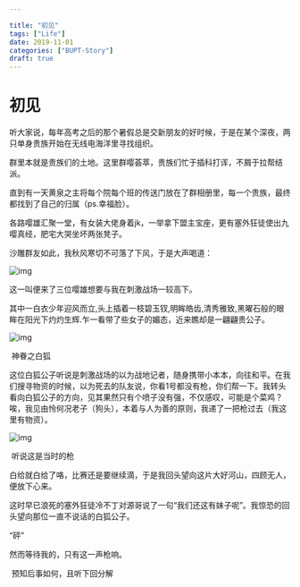 ```yaml
---

title: "初见"
tags: ["Life"]
date: 2019-11-01
categories: ["BUPT-Story"]
draft: true
---
```


# 初见

 听大家说，每年高考之后的那个暑假总是交新朋友的好时候，于是在某个深夜，两只单身贵族开始在无线电海洋里寻找组织。

  群里本就是贵族们的土地。这里群嘤荟萃，贵族们忙于插科打诨，不屑于拉帮结派。

  直到有一天黄泉之主将每个院每个班的传送门放在了群相册里，每一个贵族，最终都找到了自己的归属（ps.幸福脸）。

  各路嘤雄汇聚一堂，有女装大佬身着jk，一举拿下盟主宝座，更有塞外狂徒使出九嘤真经，肥宅大哭坐坏两张凳子。

  沙雕群友如此，我秋风寒切不可落了下风，于是大声喝道：

![img](https://img.xiumi.us/xmi/ua/1told/i/bb31c587f2bd0567b6cb2afafeadb851-sz_7516.jpg?x-oss-process=style/xmwebp)

  这一叫便来了三位嘤雄想要与我在刺激战场一较高下。

  其中一白衣少年迎风而立,头上插着一枝碧玉钗,明眸皓齿,清秀雅致,黑曜石般的眼眸在阳光下灼灼生辉.乍一看带了些女子的媚态，近来瞧却是一翩翩贵公子。

![img](https://img.xiumi.us/xmi/ua/1told/i/036eb93b6ddba656423e4ba9b7c816ee-sz_53833.jpg?x-oss-process=style/xmwebp)

​                   神眷之白狐



这位白狐公子听说是刺激战场的以为战地记者，随身携带小本本，向往和平。在我们搜寻物资的时候，以为死去的队友说，你看1号都没有枪，你们帮一下。我转头看向白狐公子的方向，见其果然只有个喷子没有强，不仅感叹，可能是个菜鸡？唉，我见由怜何况老子（狗头），本着与人为善的原则，我递了一把枪过去（我这里有物资）。

![img](https://img.xiumi.us/xmi/ua/1told/i/bb362f84fc103ab5fcdd3b9812e4a325-sz_7836.jpg?x-oss-process=style/xmwebp)

​                  听说这是当时的枪

  白给就白给了咯，比赛还是要继续滴，于是我回头望向这片大好河山，四顾无人，便放下心来。

  这时早已浪死的塞外狂徒冷不丁对源哥说了一句“我们还这有妹子呢”。我惊恐的回头望向那位一直不说话的白狐公子。

“砰”

  然而等待我的，只有这一声枪响。



​            预知后事如何，且听下回分解
